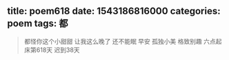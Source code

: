 title: poem618
date: 1543186816000
categories: poem
tags: 都
---
> 都怪你这个小甜甜
让我这么晚了
还不能眠
早安
孤独小美
格致别趣
六点起床第618天 迟到38天